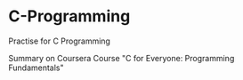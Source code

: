 # C-Programming
Practise for C Programming

Summary on Coursera Course
"C for Everyone: Programming Fundamentals"
